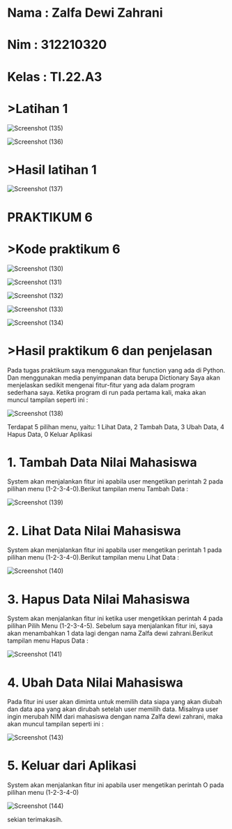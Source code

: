 # Nama : Zalfa Dewi Zahrani
# Nim : 312210320
# Kelas : TI.22.A3

# >Latihan 1

![Screenshot (135)](https://user-images.githubusercontent.com/115516617/205490882-43694a3a-6d1a-409c-b106-171dcb58419a.png)

![Screenshot (136)](https://user-images.githubusercontent.com/115516617/205490940-72c8736a-2577-4bb5-a1ad-8e60fa8daeb3.png)

# >Hasil latihan 1

![Screenshot (137)](https://user-images.githubusercontent.com/115516617/205490982-cf0e28bd-692e-4021-8654-1e1cbf1d378f.png)

# PRAKTIKUM 6

# >Kode praktikum 6

![Screenshot (130)](https://user-images.githubusercontent.com/115516617/205491263-b413dbec-ec3d-4f60-b43e-da784ca142f7.png)

![Screenshot (131)](https://user-images.githubusercontent.com/115516617/205491304-9ecf1247-51f4-46c4-8ad9-67dee0718035.png)

![Screenshot (132)](https://user-images.githubusercontent.com/115516617/205491328-553fcb6e-21b0-440f-a465-36b9017340ec.png)

![Screenshot (133)](https://user-images.githubusercontent.com/115516617/205491361-da375cdd-e9d4-4738-843b-71268b006a96.png)

![Screenshot (134)](https://user-images.githubusercontent.com/115516617/205491387-36f30a37-389f-46c0-b826-2c8aa02ce672.png)

# >Hasil praktikum 6 dan penjelasan

Pada tugas praktikum saya menggunakan fitur function yang ada di Python. Dan menggunakan media penyimpanan data berupa Dictionary Saya akan menjelaskan sedikit mengenai fitur-fitur yang ada dalam program sederhana saya. Ketika program di run pada pertama kali, maka akan muncul tampilan seperti ini :

![Screenshot (138)](https://user-images.githubusercontent.com/115516617/205491538-475cd096-0929-4ca6-985c-b2d41bb27afe.png)

Terdapat 5 pilihan menu, yaitu:
1 Lihat Data, 2 Tambah Data, 3 Ubah Data, 4 Hapus Data, 0 Keluar Aplikasi

# 1. Tambah Data Nilai Mahasiswa

System akan menjalankan fitur ini apabila user mengetikan perintah 2 pada pilihan menu (1-2-3-4-0).Berikut tampilan menu Tambah Data :

![Screenshot (139)](https://user-images.githubusercontent.com/115516617/205491685-b6469923-0778-45cd-adc1-1c7ed4a679df.png)

# 2. Lihat Data Nilai Mahasiswa

System akan menjalankan fitur ini apabila user mengetikan perintah 1 pada pilihan menu (1-2-3-4-0).Berikut tampilan menu Lihat Data :

![Screenshot (140)](https://user-images.githubusercontent.com/115516617/205491800-76b46627-5cde-4630-a0f4-5f3bd2a54e37.png)


# 3. Hapus Data Nilai Mahasiswa

System akan menjalankan fitur ini ketika user mengetikkan perintah 4 pada pilihan Pilih Menu (1-2-3-4-5). Sebelum saya menjalankan fitur ini, saya akan menambahkan 1 data lagi dengan nama Zalfa dewi zahrani.Berikut tampilan menu Hapus Data :

![Screenshot (141)](https://user-images.githubusercontent.com/115516617/205492043-2ffaa2da-7e03-4141-8823-3bd14f93d221.png)

# 4. Ubah Data Nilai Mahasiswa

Pada fitur ini user akan diminta untuk memilih data siapa yang akan diubah dan data apa yang akan dirubah setelah user memilih data. Misalnya user ingin merubah NIM dari mahasiswa dengan nama Zalfa dewi zahrani, maka akan muncul tampilan seperti ini :

![Screenshot (143)](https://user-images.githubusercontent.com/115516617/205492588-7c334e1c-f597-4b8e-b5cf-90dfa262d4e4.png)

# 5. Keluar dari Aplikasi

System akan menjalankan fitur ini apabila user mengetikan perintah O pada pilihan menu (1-2-3-4-0)

![Screenshot (144)](https://user-images.githubusercontent.com/115516617/205492634-a368b9db-e5d5-4e5c-a4ca-67d1f0408ef5.png)

sekian terimakasih.

